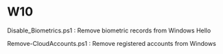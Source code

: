 # W10
  
  Disable_Biometrics.ps1 : Remove biometric records from Windows Hello

  Remove-CloudAccounts.ps1 : Remove registered accounts from Windows
